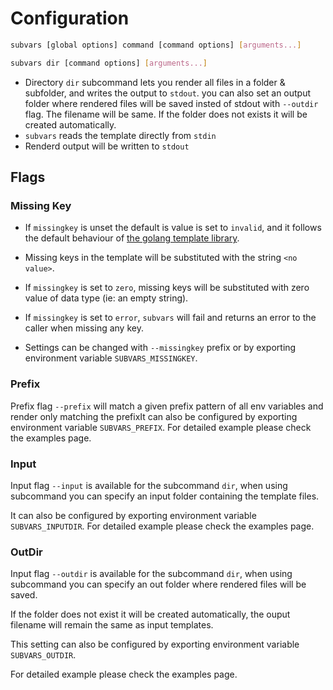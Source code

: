 # Configuration

```bash
subvars [global options] command [command options] [arguments...]
```

```bash
subvars dir [command options] [arguments...]
```

* Directory `dir` subcommand lets you render all files in a folder & subfolder, and writes the output to `stdout`.
  you can also set an output folder where rendered files will be saved insted of stdout with `--outdir` flag. The filename will be same. If the folder does not exists it will be created automatically.
* `subvars` reads the template directly from `stdin`
* Renderd output will be written to `stdout`

## Flags

### Missing Key

* If `missingkey` is unset the  default is value is set to `invalid`,
  and it follows the default behaviour of [the golang template library](https://golang.org/pkg/text/template/#Template.Option).

* Missing keys in the template will be substituted with the string `<no value>`.

* If `missingkey` is set to `zero`, missing keys will be substituted with zero value of data type (ie: an empty
  string).

* If `missingkey` is set to `error`, `subvars` will fail and
  returns an error to the caller when missing any key.

* Settings can be changed with `--missingkey` prefix or by exporting environment variable `SUBVARS_MISSINGKEY`.

### Prefix
Prefix flag `--prefix` will match a given prefix pattern of all env variables and render only matching the prefixIt can also be configured by exporting environment variable `SUBVARS_PREFIX`.
For detailed example please check the examples page.

### Input
Input flag `--input` is available for the subcommand `dir`, when using subcommand you can specify an input folder containing the template files.

It can also be configured by exporting environment variable `SUBVARS_INPUTDIR`.
For detailed example please check the examples page.

### OutDir
Input flag `--outdir` is available for the subcommand `dir`, when using subcommand you can specify an out folder where rendered files will be saved.

If the folder does not exist it will be created automatically, the ouput filename will remain the same as input templates.

This setting can also be configured by exporting environment variable `SUBVARS_OUTDIR`.

For detailed example please check the examples page.

